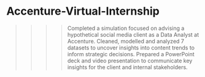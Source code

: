 # Accenture-Virtual-Internship
>>>>Completed a simulation focused on advising a hypothetical social media client as a Data Analyst at Accenture.
Cleaned, modelled and analyzed 7 datasets to uncover insights into content trends to inform strategic decisions.
Prepared a PowerPoint deck and video presentation to communicate key insights for the client and internal stakeholders.
